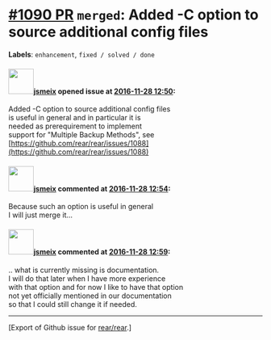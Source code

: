 [\#1090 PR](https://github.com/rear/rear/pull/1090) `merged`: Added -C option to source additional config files
===============================================================================================================

**Labels**: `enhancement`, `fixed / solved / done`

#### <img src="https://avatars.githubusercontent.com/u/1788608?u=925fc54e2ce01551392622446ece427f51e2f0ce&v=4" width="50">[jsmeix](https://github.com/jsmeix) opened issue at [2016-11-28 12:50](https://github.com/rear/rear/pull/1090):

Added -C option to source additional config files  
is useful in general and in particular it is  
needed as prerequirement to implement  
support for "Multiple Backup Methods", see  
[https://github.com/rear/rear/issues/1088](https://github.com/rear/rear/issues/1088)

#### <img src="https://avatars.githubusercontent.com/u/1788608?u=925fc54e2ce01551392622446ece427f51e2f0ce&v=4" width="50">[jsmeix](https://github.com/jsmeix) commented at [2016-11-28 12:54](https://github.com/rear/rear/pull/1090#issuecomment-263264150):

Because such an option is useful in general  
I will just merge it...

#### <img src="https://avatars.githubusercontent.com/u/1788608?u=925fc54e2ce01551392622446ece427f51e2f0ce&v=4" width="50">[jsmeix](https://github.com/jsmeix) commented at [2016-11-28 12:59](https://github.com/rear/rear/pull/1090#issuecomment-263265108):

.. what is currently missing is documentation.  
I will do that later when I have more experience  
with that option and for now I like to have that option  
not yet officially mentioned in our documentation  
so that I could still change it if needed.

------------------------------------------------------------------------

\[Export of Github issue for
[rear/rear](https://github.com/rear/rear).\]
